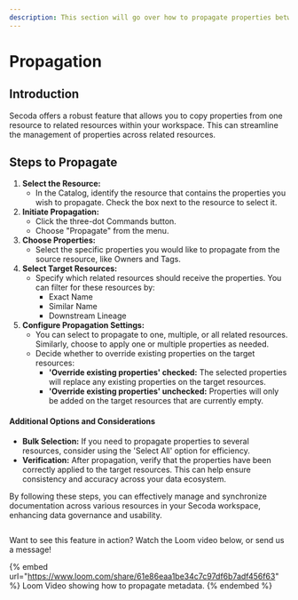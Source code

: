 ```yaml
---
description: This section will go over how to propagate properties between resources.
---
```


# Propagation

## Introduction

Secoda offers a robust feature that allows you to copy properties from one resource to related resources within your workspace. This can streamline the management of properties across related resources.

## Steps to Propagate

1. **Select the Resource:**
   * In the Catalog, identify the resource that contains the properties you wish to propagate. Check the box next to the resource to select it.
2. **Initiate Propagation:**
   * Click the three-dot Commands button.
   * Choose "Propagate" from the menu.
3. **Choose Properties:**
   * Select the specific properties you would like to propagate from the source resource, like Owners and Tags.
4. **Select Target Resources:**
   * Specify which related resources should receive the properties. You can filter for these resources by:
     * Exact Name
     * Similar Name
     * Downstream Lineage
5. **Configure Propagation Settings:**
   * You can select to propagate to one, multiple, or all related resources. Similarly, choose to apply one or multiple properties as needed.
   * Decide whether to override existing properties on the target resources:
     * **'Override existing properties' checked:** The selected properties will replace any existing properties on the target resources.
     * **'Override existing properties' unchecked:** Properties will only be added on the target resources that are currently empty.

#### Additional Options and Considerations

* **Bulk Selection:** If you need to propagate properties to several resources, consider using the 'Select All' option for efficiency.
* **Verification:** After propagation, verify that the properties have been correctly applied to the target resources. This can help ensure consistency and accuracy across your data ecosystem.

By following these steps, you can effectively manage and synchronize documentation across various resources in your Secoda workspace, enhancing data governance and usability.

<figure><img src="https://secoda-public-media-assets.s3.amazonaws.com/e5bf1716-a7fe-47b0-b6df-86db972a5c9e.gif" alt=""><figcaption></figcaption></figure>

Want to see this feature in action? Watch the Loom video below, or send us a message!

{% embed url="https://www.loom.com/share/61e86eaa1be34c7c97df6b7adf456f63" %}
Loom Video showing how to propagate metadata.
{% endembed %}
